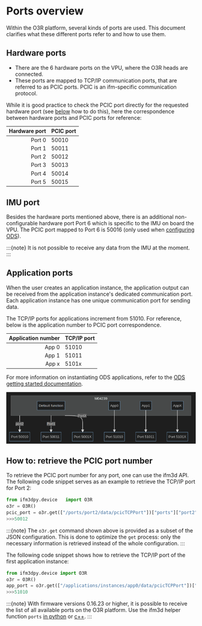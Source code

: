 
# Ports overview

Within the O3R platform, several kinds of ports are used. This document clarifies what these different ports refer to and how to use them.

## Hardware ports
- There are the 6 hardware ports on the VPU, where the O3R heads are connected.
- These ports are mapped to TCP/IP communication ports, that are referred to as PCIC ports. PCIC is an ifm-specific communication protocol.

While it is good practice to check the PCIC port directly for the requested hardware port (see [below](#how-to-retrieve-the-pcic-port-number) how to do this), here the correspondence between hardware ports and PCIC ports for reference:

   |Hardware port| PCIC port|
   |-:|:-|
   |Port 0|50010|
   |Port 1|50011|
   |Port 2|50012|
   |Port 3|50013|
   |Port 4|50014|
   |Port 5|50015|

## IMU port

Besides the hardware ports mentioned above, there is an additional non-configurable hardware port Port 6 which is specific to the IMU on board the VPU. The PCIC port mapped to Port 6 is 50016 (only used when [configuring ODS](../../ODS/Configuration/configuration.md)). 

:::{note} 
It is not possible to receive any data from the IMU at the moment.
:::

## Application ports

When the user creates an application instance, the application output can be received from the application instance's dedicated communication port. Each application instance has one unique communication port for sending data.

The TCP/IP ports for applications increment from 51010.
For reference, below is the application number to PCIC port correspondence.

   |Application number| TCP/IP port|
   |-:|:-|
   |App 0|51010|
   |App 1|51011|
   |App x|5101x|
   
For more information on instantiating ODS applications, refer to the [ODS getting started documentation](../../../ODS/getting_started.md).

![Reference image for the hardware/application port correspondence to PCIC port](resources/mermaid-graph.png)

## How to: retrieve the PCIC port number

To retrieve the PCIC port number for any port, one can use the ifm3d API. The following code snippet serves as an example to retrieve the TCP/IP port for Port 2:

```python
from ifm3dpy.device   import O3R
o3r = O3R()
pcic_port = o3r.get(["/ports/port2/data/pcicTCPPort"])["ports"]["port2"]["data"]["pcicTCPPort"]
>>>50012
```

:::{note} The `o3r.get` command shown above is provided as a subset of the JSON configuration. This is done to optimize the `get` process: only the necessary information is retrieved instead of the whole configuration.
:::

The following code snippet shows how to retrieve the TCP/IP port of the first application instance:

```python
from ifm3dpy.device import O3R
o3r = O3R()
app_port = o3r.get(["/applications/instances/app0/data/pcicTCPPort"])["applications"]["instances"]["app0"]["data"]["pcicTCPPort"]
>>>51010
```


:::{note} With firmware versions 0.16.23 or higher, it is possible to receive the list of all  available ports on the O3R platform. Use the ifm3d helper function `ports` [in python](https://api.ifm3d.com/html/_autosummary/ifm3dpy.device.O3R.html#ifm3dpy.device.O3R.ports) or [c++](https://api.ifm3d.com/html/cpp_api/classifm3d_1_1O3R.html#ab82367443890c0526f2da7c79147e6b5).
:::

